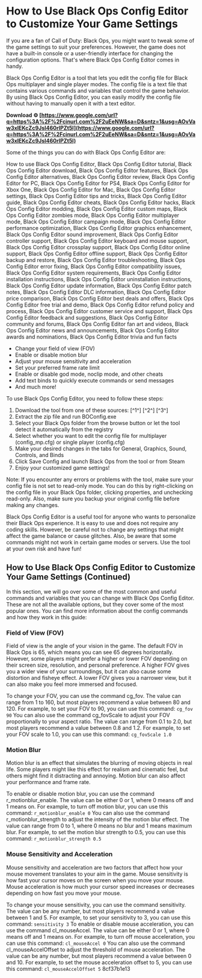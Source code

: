 
 
# How to Use Black Ops Config Editor to Customize Your Game Settings
 
If you are a fan of Call of Duty: Black Ops, you might want to tweak some of the game settings to suit your preferences. However, the game does not have a built-in console or a user-friendly interface for changing the configuration options. That's where Black Ops Config Editor comes in handy.
 
Black Ops Config Editor is a tool that lets you edit the config file for Black Ops multiplayer and single player modes. The config file is a text file that contains various commands and variables that control the game behavior. By using Black Ops Config Editor, you can easily modify the config file without having to manually open it with a text editor.
 
**Download ⚙ [https://www.google.com/url?q=https%3A%2F%2Fcinurl.com%2F2uEeNW&sa=D&sntz=1&usg=AOvVaw3xlEKcZc9JsI460rlPZt5l](https://www.google.com/url?q=https%3A%2F%2Fcinurl.com%2F2uEeNW&sa=D&sntz=1&usg=AOvVaw3xlEKcZc9JsI460rlPZt5l)**


 
Some of the things you can do with Black Ops Config Editor are:
 
How to use Black Ops Config Editor,  Black Ops Config Editor tutorial,  Black Ops Config Editor download,  Black Ops Config Editor features,  Black Ops Config Editor alternatives,  Black Ops Config Editor review,  Black Ops Config Editor for PC,  Black Ops Config Editor for PS4,  Black Ops Config Editor for Xbox One,  Black Ops Config Editor for Mac,  Black Ops Config Editor settings,  Black Ops Config Editor tips and tricks,  Black Ops Config Editor guide,  Black Ops Config Editor cheats,  Black Ops Config Editor hacks,  Black Ops Config Editor modding,  Black Ops Config Editor custom maps,  Black Ops Config Editor zombies mode,  Black Ops Config Editor multiplayer mode,  Black Ops Config Editor campaign mode,  Black Ops Config Editor performance optimization,  Black Ops Config Editor graphics enhancement,  Black Ops Config Editor sound improvement,  Black Ops Config Editor controller support,  Black Ops Config Editor keyboard and mouse support,  Black Ops Config Editor crossplay support,  Black Ops Config Editor online support,  Black Ops Config Editor offline support,  Black Ops Config Editor backup and restore,  Black Ops Config Editor troubleshooting,  Black Ops Config Editor error fixing,  Black Ops Config Editor compatibility issues,  Black Ops Config Editor system requirements,  Black Ops Config Editor installation instructions,  Black Ops Config Editor uninstallation instructions,  Black Ops Config Editor update information,  Black Ops Config Editor patch notes,  Black Ops Config Editor DLC information,  Black Ops Config Editor price comparison,  Black Ops Config Editor best deals and offers,  Black Ops Config Editor free trial and demo,  Black Ops Config Editor refund policy and process,  Black Ops Config Editor customer service and support,  Black Ops Config Editor feedback and suggestions,  Black Ops Config Editor community and forums,  Black Ops Config Editor fan art and videos,  Black Ops Config Editor news and announcements,  Black Ops Config Editor awards and nominations,  Black Ops Config Editor trivia and fun facts
 
- Change your field of view (FOV)
- Enable or disable motion blur
- Adjust your mouse sensitivity and acceleration
- Set your preferred frame rate limit
- Enable or disable god mode, noclip mode, and other cheats
- Add text binds to quickly execute commands or send messages
- And much more!

To use Black Ops Config Editor, you need to follow these steps:

1. Download the tool from one of these sources: [^1^] [^2^] [^3^]
2. Extract the zip file and run BOConfig.exe
3. Select your Black Ops folder from the browse button or let the tool detect it automatically from the registry
4. Select whether you want to edit the config file for multiplayer (config\_mp.cfg) or single player (config.cfg)
5. Make your desired changes in the tabs for General, Graphics, Sound, Controls, and Binds
6. Click Save Config and launch Black Ops from the tool or from Steam
7. Enjoy your customized game settings!

Note: If you encounter any errors or problems with the tool, make sure your config file is not set to read-only mode. You can do this by right-clicking on the config file in your Black Ops folder, clicking properties, and unchecking read-only. Also, make sure you backup your original config file before making any changes.
 
Black Ops Config Editor is a useful tool for anyone who wants to personalize their Black Ops experience. It is easy to use and does not require any coding skills. However, be careful not to change any settings that might affect the game balance or cause glitches. Also, be aware that some commands might not work in certain game modes or servers. Use the tool at your own risk and have fun!
  
## How to Use Black Ops Config Editor to Customize Your Game Settings (Continued)
 
In this section, we will go over some of the most common and useful commands and variables that you can change with Black Ops Config Editor. These are not all the available options, but they cover some of the most popular ones. You can find more information about the config commands and how they work in this guide:
 
### Field of View (FOV)
 
Field of view is the angle of your vision in the game. The default FOV in Black Ops is 65, which means you can see 65 degrees horizontally. However, some players might prefer a higher or lower FOV depending on their screen size, resolution, and personal preference. A higher FOV gives you a wider view of your surroundings, but it can also cause some distortion and fisheye effect. A lower FOV gives you a narrower view, but it can also make you feel more immersed and focused.
 
To change your FOV, you can use the command cg\_fov. The value can range from 1 to 160, but most players recommend a value between 80 and 120. For example, to set your FOV to 90, you can use this command:
 `cg_fov 90` 
You can also use the command cg\_fovScale to adjust your FOV proportionally to your aspect ratio. The value can range from 0.1 to 2.0, but most players recommend a value between 0.8 and 1.2. For example, to set your FOV scale to 1.0, you can use this command:
 `cg_fovScale 1.0` 
### Motion Blur
 
Motion blur is an effect that simulates the blurring of moving objects in real life. Some players might like this effect for realism and cinematic feel, but others might find it distracting and annoying. Motion blur can also affect your performance and frame rate.
 
To enable or disable motion blur, you can use the command r\_motionblur\_enable. The value can be either 0 or 1, where 0 means off and 1 means on. For example, to turn off motion blur, you can use this command:
 `r_motionblur_enable 0` 
You can also use the command r\_motionblur\_strength to adjust the intensity of the motion blur effect. The value can range from 0 to 1, where 0 means no blur and 1 means maximum blur. For example, to set the motion blur strength to 0.5, you can use this command:
 `r_motionblur_strength 0.5` 
### Mouse Sensitivity and Acceleration
 
Mouse sensitivity and acceleration are two factors that affect how your mouse movement translates to your aim in the game. Mouse sensitivity is how fast your cursor moves on the screen when you move your mouse. Mouse acceleration is how much your cursor speed increases or decreases depending on how fast you move your mouse.
 
To change your mouse sensitivity, you can use the command sensitivity. The value can be any number, but most players recommend a value between 1 and 5. For example, to set your sensitivity to 3, you can use this command:
 `sensitivity 3` 
To enable or disable mouse acceleration, you can use the command cl\_mouseAccel. The value can be either 0 or 1, where 0 means off and 1 means on. For example, to turn off mouse acceleration, you can use this command:
 `cl_mouseAccel 0` 
You can also use the command cl\_mouseAccelOffset to adjust the threshold of mouse acceleration. The value can be any number, but most players recommend a value between 0 and 10. For example, to set the mouse acceleration offset to 5, you can use this command:
 `cl_mouseAccelOffset 5` 8cf37b1e13
 
